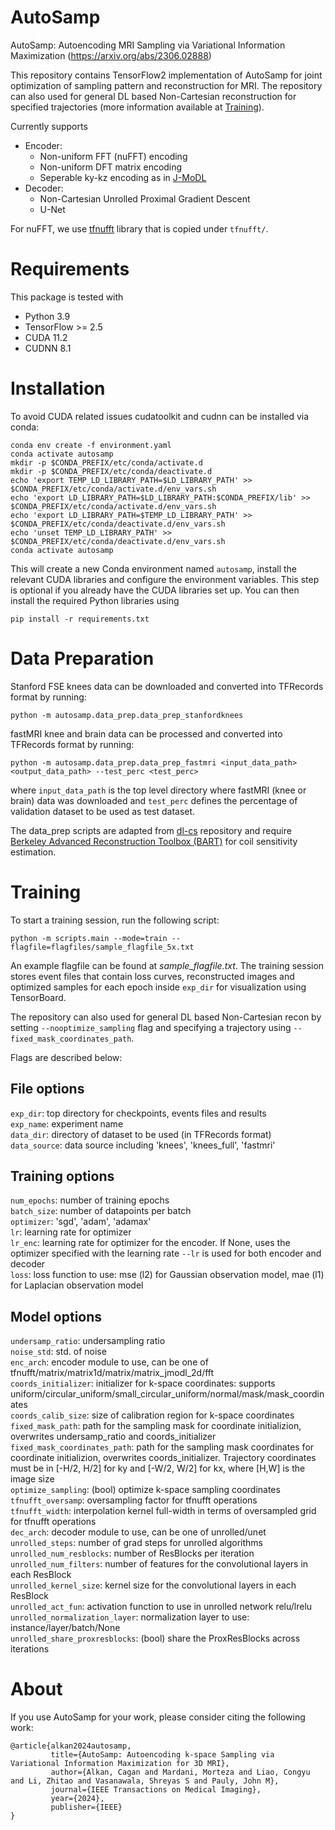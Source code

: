 # AutoSamp
 AutoSamp: Autoencoding MRI Sampling via Variational Information Maximization (https://arxiv.org/abs/2306.02888) 


This repository contains TensorFlow2 implementation of AutoSamp for joint optimization of sampling pattern and reconstruction for MRI. The repository can also used for general DL based Non-Cartesian reconstruction for specified trajectories (more information available at [Training](#Training)).

Currently supports  
- Encoder:  
    - Non-uniform FFT (nuFFT) encoding  
    - Non-uniform DFT matrix encoding
    - Seperable ky-kz encoding as in [J-MoDL](https://github.com/hkaggarwal/J-MoDL)
- Decoder:  
    - Non-Cartesian Unrolled Proximal Gradient Descent
    - U-Net

For nuFFT, we use [tfnufft](https://github.com/alkanc/tfnufft) library that is copied under `tfnufft/`.

# Requirements
This package is tested with
- Python 3.9
- TensorFlow >= 2.5
- CUDA 11.2
- CUDNN 8.1

# Installation
To avoid CUDA related issues cudatoolkit and cudnn can be installed via conda:
 
    conda env create -f environment.yaml
    conda activate autosamp
    mkdir -p $CONDA_PREFIX/etc/conda/activate.d
    mkdir -p $CONDA_PREFIX/etc/conda/deactivate.d
    echo 'export TEMP_LD_LIBRARY_PATH=$LD_LIBRARY_PATH' >> $CONDA_PREFIX/etc/conda/activate.d/env_vars.sh
    echo 'export LD_LIBRARY_PATH=$LD_LIBRARY_PATH:$CONDA_PREFIX/lib' >> $CONDA_PREFIX/etc/conda/activate.d/env_vars.sh
    echo 'export LD_LIBRARY_PATH=$TEMP_LD_LIBRARY_PATH' >> $CONDA_PREFIX/etc/conda/deactivate.d/env_vars.sh
    echo 'unset TEMP_LD_LIBRARY_PATH' >> $CONDA_PREFIX/etc/conda/deactivate.d/env_vars.sh
    conda activate autosamp

This will create a new Conda environment named `autosamp`, install the relevant CUDA libraries and configure the environment variables. This step is optional if you already have the CUDA libraries set up.
You can then install the required Python libraries using
<pre><code>pip install -r requirements.txt
</code></pre>

# Data Preparation
Stanford FSE knees data can be downloaded and converted into TFRecords format by running:
<pre><code>python -m autosamp.data_prep.data_prep_stanfordknees
</code></pre>
fastMRI knee and brain data can be processed and converted into TFRecords format by running:
<pre><code>python -m autosamp.data_prep.data_prep_fastmri &ltinput_data_path> &ltoutput_data_path> --test_perc &lttest_perc>
</code></pre>
where `input_data_path` is the top level directory where fastMRI (knee or brain) data was downloaded and `test_perc` defines the percentage of validation dataset to be used as test dataset.

The data_prep scripts are adapted from [dl-cs](https://github.com/MRSRL/dl-cs) repository and require [Berkeley Advanced Reconstruction Toolbox (BART)](https://mrirecon.github.io/bart/) for coil sensitivity estimation.

# Training
To start a training session, run the following script:

    python -m scripts.main --mode=train --flagfile=flagfiles/sample_flagfile_5x.txt

An example flagfile can be found at *sample_flagfile.txt*. The training session stores event files that contain loss curves, reconstructed images and optimized samples for each epoch inside `exp_dir` for visualization using TensorBoard.

The repository can also used for general DL based Non-Cartesian recon by setting `--nooptimize_sampling` flag and specifying a trajectory using `--fixed_mask_coordinates_path`.

Flags are described below:

## File options
`exp_dir`: top directory for checkpoints, events files and results  
`exp_name`: experiment name  
`data_dir`: directory of dataset to be used (in TFRecords format)  
`data_source`: data source including 'knees', 'knees_full', 'fastmri'  

## Training options
`num_epochs`: number of training epochs  
`batch_size`: number of datapoints per batch  
`optimizer`: 'sgd', 'adam', 'adamax'  
`lr`: learning rate for optimizer  
`lr_enc`: learning rate for optimizer for the encoder. If None, uses the optimizer specified with the learning rate `--lr` is used for both encoder and decoder  
`loss`: loss function to use: mse (l2) for Gaussian observation model, mae (l1) for Laplacian observation model  

## Model options
`undersamp_ratio`: undersampling ratio  
`noise_std`: std. of noise  
`enc_arch`: encoder module to use, can be one of tfnufft/matrix/matrix1d/matrix/matrix_jmodl_2d/fft  
`coords_initializer`: initializer for k-space coordinates: supports uniform/circular_uniform/small_circular_uniform/normal/mask/mask_coordinates  
`coords_calib_size`: size of calibration region for k-space coordinates  
`fixed_mask_path`: path for the sampling mask for coordinate initializion, overwrites undersamp_ratio and coords_initializer  
`fixed_mask_coordinates_path`: path for the sampling mask coordinates for coordinate initializion, overwrites coords_initializer. Trajectory coordinates must be in [-H/2, H/2] for ky and [-W/2, W/2] for kx, where [H,W] is the image size  
`optimize_sampling`: (bool) optimize k-space sampling coordinates  
`tfnufft_oversamp`: oversampling factor for tfnufft operations  
`tfnufft_width`: interpolation kernel full-width in terms of oversampled grid for tfnufft operations  
`dec_arch`: decoder module to use, can be one of unrolled/unet  
`unrolled_steps`: number of grad steps for unrolled algorithms  
`unrolled_num_resblocks`: number of ResBlocks per iteration  
`unrolled_num_filters`: number of features for the convolutional layers in each ResBlock  
`unrolled_kernel_size`: kernel size for the convolutional layers in each ResBlock  
`unrolled_act_fun`: activation function to use in unrolled network relu/lrelu  
`unrolled_normalization_layer`: normalization layer to use: instance/layer/batch/None  
`unrolled_share_proxresblocks`: (bool) share the ProxResBlocks across iterations  

# About
If you use AutoSamp for your work, please consider citing the following work:

    @article{alkan2024autosamp, 
             title={AutoSamp: Autoencoding k-space Sampling via Variational Information Maximization for 3D MRI},
             author={Alkan, Cagan and Mardani, Morteza and Liao, Congyu and Li, Zhitao and Vasanawala, Shreyas S and Pauly, John M},
             journal={IEEE Transactions on Medical Imaging},
             year={2024},
             publisher={IEEE}
    }
